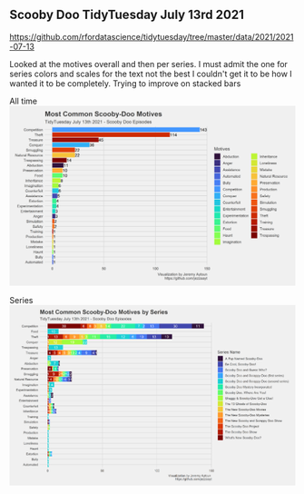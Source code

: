 ## Scooby Doo TidyTuesday July 13rd 2021
https://github.com/rfordatascience/tidytuesday/tree/master/data/2021/2021-07-13

Looked at the motives overall and then per series. I must admit the one for series colors and scales for the text not the best I couldn't get it to be how I wanted it to be completely. Trying to improve on stacked bars 

All time
![](https://github.com/jezzaayt/TidyTuesdays/blob/main/2021/2021-07-13/scooby_doo_motives.png) 

Series
![](https://github.com/jezzaayt/TidyTuesdays/blob/main/2021/2021-07-13/scooby_doo_motives_series.png)
